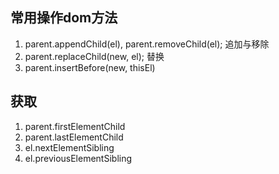## 常用操作dom方法
1. parent.appendChild(el), parent.removeChild(el); 追加与移除
2. parent.replaceChild(new, el); 替换
3. parent.insertBefore(new, thisEl)

## 获取
1. parent.firstElementChild
2. parent.lastElementChild
3. el.nextElementSibling
4. el.previousElementSibling

